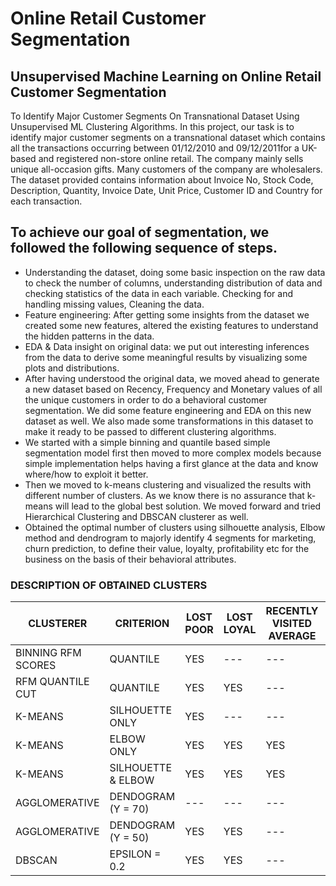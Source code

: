 # Online Retail Customer Segmentation
## Unsupervised Machine Learning on Online Retail Customer Segmentation

To Identify Major Customer Segments On Transnational Dataset Using Unsupervised ML Clustering Algorithms. In this project, our task is to identify major customer segments on a transnational dataset which contains all the transactions occurring between 01/12/2010 and 09/12/2011for a UK-based and registered non-store online retail. The company mainly sells unique all-occasion gifts. Many customers of the company are wholesalers. The dataset provided contains information about Invoice No, Stock Code, Description, Quantity, Invoice Date, Unit Price, Customer ID and Country for each transaction.

## To achieve our goal of segmentation, we followed the following sequence of steps.

* Understanding the dataset, doing some basic inspection on the raw data to check the number of columns, understanding distribution of data and checking statistics of the data in each variable. Checking for and handling missing values, Cleaning the data.
* Feature engineering: After getting some insights from the dataset we created some new features, altered the existing features to understand the hidden patterns in the data.
* EDA & Data insight on original data: we put out interesting inferences from the data to derive some meaningful results by visualizing some plots and distributions.
* After having understood the original data, we moved ahead to generate a new dataset based on Recency, Frequency and Monetary values of all the unique customers in order to do a behavioral customer segmentation. We did some feature engineering and EDA on this new dataset as well. We also made some transformations in this dataset to make it ready to be passed to different clustering algorithms.
* We started with a simple binning and quantile based simple segmentation model first then moved to more complex models because simple implementation helps having a first glance at the data and know where/how to exploit it better.
* Then we moved to k-means clustering and visualized the results with different number of clusters. As we know there is no assurance that k-means will lead to the global best solution. We moved forward and tried Hierarchical Clustering and DBSCAN clusterer as well.
* Obtained the optimal number of clusters using silhouette analysis, Elbow method and dendrogram to majorly identify 4 segments for marketing, churn prediction, to define their value, loyalty, profitability etc for the business on the basis of their behavioral attributes. 

### DESCRIPTION OF OBTAINED CLUSTERS

| CLUSTERER             | CRITERION         | LOST POOR | LOST LOYAL | RECENTLY VISITED AVERAGE | AVERAGE | GOOD | BEST |
| ----------------------|-------------------|-----------|------------|--------------------------|---------|------|------|
| BINNING RFM SCORES    | QUANTILE          | YES       | ---        | ---                      | YES     | YES  | YES  |
| RFM QUANTILE CUT      | QUANTILE          | YES       | YES        | ---                      | ---     | YES  | YES  |
| K-MEANS               | SILHOUETTE ONLY   | YES       | ---        | ---                      | ---     | ---  | YES  |
| K-MEANS               | ELBOW ONLY        | YES       | YES        | YES                      | YES     | ---  | YES  |
| K-MEANS               | SILHOUETTE & ELBOW| YES       | YES        | YES                      | ---     | ---  | YES  |
| AGGLOMERATIVE         | DENDOGRAM (Y = 70)| ---       | ---        | ---                      | YES     | ---  | YES  |
| AGGLOMERATIVE         | DENDOGRAM (Y = 50)| YES       | YES        | ---                      | ---     | ---  | YES  |
| DBSCAN                | EPSILON = 0.2     | YES       | YES        | ---                      | YES     | YES  | ---  |
